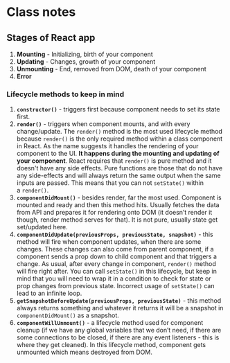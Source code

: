 # Class notes

## Stages of React app

1. **Mounting** - Initializing, birth of your component
2. **Updating** - Changes, growth of your component
3. **Unmounting** - End, removed from DOM, death of your component
4. **Error**

### Lifecycle methods to keep in mind

1. **`constructor()`** - triggers first because component needs to set its state first.
2. **`render()`** - triggers when component mounts, and with every change/update. The `render()` method is the most used lifecycle method because `render()` is the only required method within a class component in React. As the name suggests it handles the rendering of your component to the UI. **It happens during the mounting and updating of your component**.
   React requires that `render()` is pure method and it doesn't have any side effects. Pure functions are those that do not have any side-effects and will always return the same output when the same inputs are passed. This means that you can not `setState()` within a `render()`.
3. **`componentDidMount()`** - besides render, far the most used. Component is mounted and ready and then this method hits. Usually fetches the data from API and prepares it for rendering onto DOM (it doesn’t render it though, render method serves for that). It is not pure, usually state get set/updated here.
4. **`componentDidUpdate(previousProps, previousState, snapshot)`** - this method will fire when component updates, when there are some changes. These changes can also come from parent component, if a component sends a prop down to child component and that triggers a change. As usual, after every change in component, `render()` method will fire right after.
   You can call `setState()` in this lifecycle, but keep in mind that you will need to wrap it in a condition to check for state or prop changes from previous state. Incorrect usage of `setState()` can lead to an infinite loop.
5. **`getSnapshotBeforeUpdate(previousProps, previousState)`** - this method always returns something and whatever it returns it will be a snapshot in `componentDidMount()` as a snapshot.
6. **`componentWillUnmount()`** - a lifecycle method used for component cleanup (if we have any global variables that we don’t need, if there are some connections to be closed, if there are any event listeners - this is where they get cleaned). In this lifecycle method, component gets unmounted which means destroyed from DOM.
